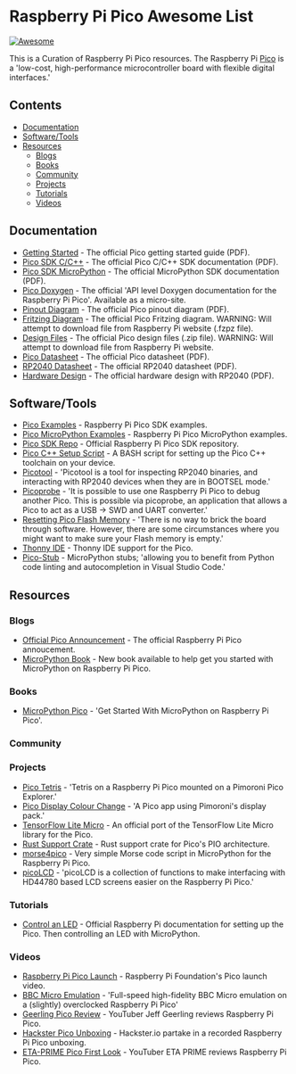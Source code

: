 # Raspberry Pi Pico Awesome List
[![Awesome](https://awesome.re/badge.svg)](https://awesome.re)

This is a Curation of Raspberry Pi Pico resources. The Raspberry Pi [Pico](https://www.raspberrypi.org/documentation/pico/getting-started/) is a 'low-cost, high-performance microcontroller board with flexible digital interfaces.'

## Contents
- [Documentation](#documentation)
- [Software/Tools](#software-tools)
- [Resources](#resources)
	- [Blogs](#blogs)
    - [Books](#books)
    - [Community](#community)
    - [Projects](#projects)
    - [Tutorials](#tutorials)
    - [Videos](#videos)

## Documentation

- [Getting Started](https://datasheets.raspberrypi.org/pico/getting-started-with-pico.pdf) - The official Pico getting started guide (PDF).
- [Pico SDK C/C++](https://datasheets.raspberrypi.org/pico/raspberry-pi-pico-c-sdk.pdf) - The official Pico C/C++ SDK documentation (PDF).
- [Pico SDK MicroPython](https://datasheets.raspberrypi.org/pico/raspberry-pi-pico-python-sdk.pdf) - The official MicroPython SDK documentation (PDF).
- [Pico Doxygen](https://raspberrypi.github.io/pico-sdk-doxygen/index.html) - The official 'API level Doxygen documentation for the Raspberry Pi Pico'. Available as a micro-site.
- [Pinout Diagram](https://datasheets.raspberrypi.org/pico/Pico-R3-A4-Pinout.pdf) - The official Pico pinout diagram (PDF).
- [Fritzing Diagram](https://datasheets.raspberrypi.org/pico/Pico-R3-Fritzing.fzpz) - The official Pico Fritzing diagram. WARNING: Will attempt to download file from Raspberry Pi website (.fzpz file).
- [Design Files](https://datasheets.raspberrypi.org/pico/RPi-Pico-R3-PUBLIC-20200119.zip) - The official Pico design files (.zip file). WARNING: Will attempt to download file from Raspberry Pi website.
- [Pico Datasheet](https://datasheets.raspberrypi.org/pico/pico-datasheet.pdf) - The official Pico datasheet (PDF).
- [RP2040 Datasheet](https://datasheets.raspberrypi.org/rp2040/rp2040-datasheet.pdf) - The official RP2040 datasheet (PDF).
- [Hardware Design](https://datasheets.raspberrypi.org/rp2040/hardware-design-with-rp2040.pdf) - The official hardware design with RP2040 (PDF).

## Software/Tools

- [Pico Examples](https://github.com/raspberrypi/pico-examples) - Raspberry Pi Pico SDK examples.
- [Pico MicroPython Examples](https://github.com/raspberrypi/pico-micropython-examples) - Raspberry Pi Pico MicroPython examples.
- [Pico SDK Repo](https://github.com/raspberrypi/pico-sdk) - Official Raspberry Pi Pico SDK repository.
- [Pico C++ Setup Script](https://github.com/raspberrypi/pico-setup/blob/master/pico_setup.sh) - A BASH script for setting up the Pico C++ toolchain on your device.
- [Picotool](https://github.com/raspberrypi/picotool) - 'Picotool is a tool for inspecting RP2040 binaries, and interacting with RP2040 devices when they are in BOOTSEL mode.' 
- [Picoprobe](https://github.com/raspberrypi/picoprobe) - 'It is possible to use one Raspberry Pi Pico to debug another Pico. This is possible via picoprobe, an application that allows a Pico to act as a USB → SWD and UART converter.'
- [Resetting Pico Flash Memory](https://github.com/raspberrypi/pico-examples/blob/master/flash/nuke/nuke.c) - 'There is no way to brick the board through software. However, there are some circumstances where you might want to make sure your Flash memory is empty.'
- [Thonny IDE](https://github.com/raspberrypi/thonny-pico) - Thonny IDE support for the Pico.
- [Pico-Stub](https://github.com/cpwood/Pico-Stub) - MicroPython stubs; 'allowing you to benefit from Python code linting and autocompletion in Visual Studio Code.'

## Resources

### Blogs

- [Official Pico Announcement](https://www.raspberrypi.org/blog/raspberry-pi-silicon-pico-now-on-sale/) - The official Raspberry Pi Pico annoucement.
- [MicroPython Book](https://www.raspberrypi.org/blog/new-book-get-started-with-micropython-on-raspberry-pi-pico/) - New book available to help get you started with MicroPython on Raspberry Pi Pico.

### Books

- [MicroPython Pico](https://hackspace.raspberrypi.org/books/micropython-pico) - 'Get Started With MicroPython on Raspberry Pi Pico'.

### Community

### Projects

- [Pico Tetris](https://github.com/rbirkby/picotetris) - 'Tetris on a Raspberry Pi Pico mounted on a Pimoroni Pico Explorer.'
- [Pico Display Colour Change](https://github.com/shane-powell/pico-display-colour-change) - 'A Pico app using Pimoroni's display pack.'
- [TensorFlow Lite Micro](https://github.com/raspberrypi/pico-tflmicro) - An official port of the TensorFlow Lite Micro library for the Pico.
- [Rust Support Crate](https://github.com/devsnek/pio-rs) - Rust support crate for Pico's PIO architecture.
- [morse4pico](https://github.com/slouchd/morse4pico) - Very simple Morse code script in MicroPython for the Raspberry Pi Pico.
- [picoLCD](https://github.com/zadi15/picoLCD) - 'picoLCD is a collection of functions to make interfacing with HD44780 based LCD screens easier on the Raspberry Pi Pico.'

### Tutorials

- [Control an LED](https://projects.raspberrypi.org/en/projects/getting-started-with-the-pico) - Official Raspberry Pi documentation for setting up the Pico. Then controlling an LED with MicroPython.

### Videos

- [Raspberry Pi Pico Launch](https://www.youtube.com/watch?v=o-tRJPCv0GA) - Raspberry Pi Foundation's Pico launch video.
- [BBC Micro Emulation](https://www.youtube.com/watch?v=WaPJmCgseQw) - 'Full-speed high-fidelity BBC Micro emulation on a (slightly) overclocked Raspberry Pi Pico'
- [Geerling Pico Review](https://www.youtube.com/watch?v=dUCgYXF01Do) - YouTuber Jeff Geerling reviews Raspberry Pi Pico.
- [Hackster Pico Unboxing](https://www.youtube.com/watch?v=qHT9UR8MTrE) - Hackster.io partake in a recorded Raspberry Pi Pico unboxing.
- [ETA-PRIME Pico First Look](https://www.youtube.com/watch?v=IIBtAQQOZ90) - YouTuber ETA PRIME reviews Raspberry Pi Pico. 
